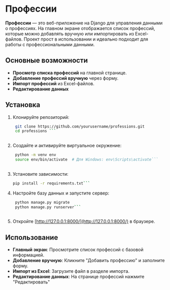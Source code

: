 
# Профессии

**Профессии** — это веб-приложение на Django для управления данными о профессиях. На главном экране отображается список профессий, которые можно добавлять вручную или импортировать из Excel-файлов. Проект прост в использовании и идеально подходит для работы с профессиональными данными.

## Основные возможности

- **Просмотр списка профессий** на главной странице.
- **Добавление профессий вручную** через форму.
- **Импорт профессий** из Excel-файлов.
- **Редактирование данных**

## Установка

1. Клонируйте репозиторий:

   ``` bash
    git clone https://github.com/yourusername/professions.git
    cd professions ```
    
2. Создайте и активируйте виртуальное окружение:

   ``` bash
    python -m venv env
    source env/bin/activate  # Для Windows: env\Scripts\activate```
    
3. Установите зависимости:

    ```bash
    pip install -r requirements.txt```
    
4. Настройте базу данных и запустите сервер:

   ``` bash
    python manage.py migrate
    python manage.py runserver```
    
5. Откройте [http://127.0.0.1:8000/](http://127.0.0.1:8000/) в браузере.

## Использование

- **Главный экран**: Просмотрите список профессий с базовой информацией.
- **Добавление вручную**: Кликните "Добавить профессию" и заполните форму.
- **Импорт из Excel**: Загрузите файл в разделе импорта.
- **Редактирование данных**: На странице профессий нажмите "Редактировать"
